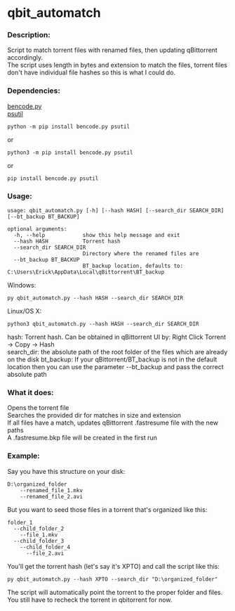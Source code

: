 # qbit_automatch

### Description:
Script to match torrent files with renamed files, then updating qBittorrent accordingly.  
The script uses length in bytes and extension to match the files, torrent files don't have individual file hashes so this is what I could do.  

### Dependencies:

[bencode.py](https://github.com/fuzeman/bencode.py)  
[psutil](https://github.com/giampaolo/psutil)  

```
python -m pip install bencode.py psutil
```
or
```
python3 -m pip install bencode.py psutil
```
or
```
pip install bencode.py psutil
```

### Usage:
```
usage: qbit_automatch.py [-h] [--hash HASH] [--search_dir SEARCH_DIR] [--bt_backup BT_BACKUP]

optional arguments:
  -h, --help            show this help message and exit
  --hash HASH           Torrent hash
  --search_dir SEARCH_DIR
                        Directory where the renamed files are
  --bt_backup BT_BACKUP
                        BT_backup location, defaults to: C:\Users\Erick\AppData\Local\qBittorrent\BT_backup
```

Windows:
```
py qbit_automatch.py --hash HASH --search_dir SEARCH_DIR
```
Linux/OS X:
```
python3 qbit_automatch.py --hash HASH --search_dir SEARCH_DIR
```
hash: Torrent hash. Can be obtained in qBittorrent UI by: Right Click Torrent -> Copy -> Hash  
search_dir: the absolute path of the root folder of the files which are already on the disk
bt_backup: If your qBittorrent/BT_backup is not in the default location then you can use the parameter --bt_backup and pass the correct absolute path  

### What it does:
Opens the torrent file  
Searches the provided dir for matches in size and extension  
If all files have a match, updates qBittorrent <hash>.fastresume file with the new paths  
A <hash>.fastresume.bkp file will be created in the first run  

### Example:
Say you have this structure on your disk:  
```
D:\organized_folder  
    --renamed_file_1.mkv  
    --renamed_file_2.avi  
```
But you want to seed those files in a torrent that's organized like this:  
```
folder_1  
  --child_folder_2  
    --file_1.mkv  
  --child_folder_3  
    --child_folder_4  
      --file_2.avi  
```
You'll get the torrent hash (let's say it's XPTO) and call the script like this: 
```
py qbit_automatch.py --hash XPTO --search_dir "D:\organized_folder"
```
The script will automatically point the torrent to the proper folder and files.  
You still have to recheck the torrent in qbitorrent for now.  

